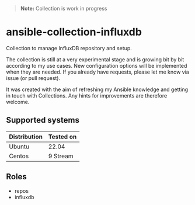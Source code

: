 > **Note:** Collection is work in progress

# ansible-collection-influxdb

Collection to manage InfluxDB repository and setup.

The collection is still at a very experimental stage and is growing bit by bit according to my use cases. New configuration options will be implemented when they are needed. If you already have requests, please let me know via issue (or pull request).

It was created with the aim of refreshing my Ansible knowledge and getting in touch with Collections. Any hints for improvements are therefore welcome.

## Supported systems
| Distribution | Tested on |
|--------------|-----------|
| Ubuntu       | 22.04     |
| Centos       | 9 Stream  |

## Roles

* repos
* influxdb
